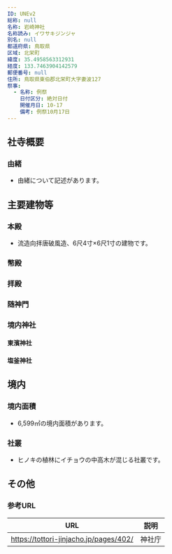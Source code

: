 ```yaml
---
ID: UNEv2
総称: null
名称: 岩崎神社
名称読み: イワサキジンジャ
別名: null
都道府県: 鳥取県
区域: 北栄町
緯度: 35.4958563312931
経度: 133.7463904142579
郵便番号: null
住所: 鳥取県東伯郡北栄町大字妻波127
祭事:
  - 名称: 例祭
    日付区分: 絶対日付
    開催月日: 10-17
    備考: 例祭10月17日
---
```


## 社寺概要

### 由緒

- 由緒について記述があります。

## 主要建物等

### 本殿

- 流造向拝唐破風造、6尺4寸×6尺1寸の建物です。

### 幣殿

### 拝殿

### 随神門

### 境内神社

#### 東濱神社

#### 塩釜神社

## 境内

### 境内面積

- 6,599㎡の境内面積があります。

### 社叢

- ヒノキの植林にイチョウの中高木が混じる社叢です。

## その他

### 参考URL

| URL                                    | 説明   |
| -------------------------------------- | ------ |
| https://tottori-jinjacho.jp/pages/402/ | 神社庁 |
